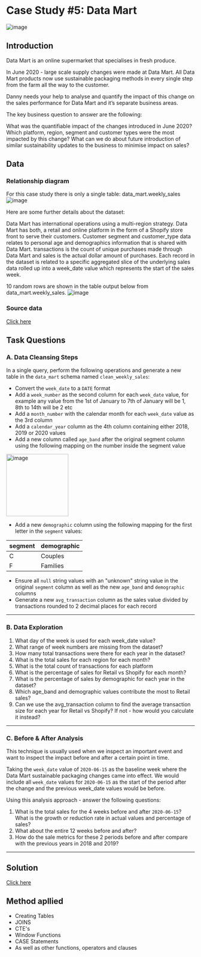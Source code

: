 # Case Study #5: Data Mart
![image](https://github.com/leevanhoc/SQL-CHALLENGE-8-WEEK/assets/173981700/45cc2523-8e36-4e89-9566-816f99a042b4)





## Introduction
Data Mart is an online supermarket that specialises in fresh produce.

In June 2020 - large scale supply changes were made at Data Mart. All Data Mart products now use sustainable packaging methods in every single step from the farm all the way to the customer.

Danny needs your help to analyse and quantify the impact of this change on the sales performance for Data Mart and it’s separate business areas.

The key business question to answer are the following:

What was the quantifiable impact of the changes introduced in June 2020?
Which platform, region, segment and customer types were the most impacted by this change?
What can we do about future introduction of similar sustainability updates to the business to minimise impact on sales?

## Data
### Relationship diagram
For this case study there is only a single table: data_mart.weekly_sales
![image](https://github.com/leevanhoc/SQL-CHALLENGE-8-WEEK/assets/173981700/f33fb483-ccfc-4ea6-b285-c878190806af)




Here are some further details about the dataset:

Data Mart has international operations using a multi-region strategy.
Data Mart has both, a retail and online platform in the form of a Shopify store front to serve their customers.
Customer segment and customer_type data relates to personal age and demographics information that is shared with Data Mart.
transactions is the count of unique purchases made through Data Mart and sales is the actual dollar amount of purchases.
Each record in the dataset is related to a specific aggregated slice of the underlying sales data rolled up into a week_date value which represents the start of the sales week.

10 random rows are shown in the table output below from data_mart.weekly_sales.
![image](https://github.com/leevanhoc/SQL-CHALLENGE-8-WEEK/assets/173981700/584e8f83-e8d8-492f-9ec5-4dc63b3cb22b)



### Source data
[Click here](https://8weeksqlchallenge.com/case-study-5/)

##  Task Questions
### A. Data Cleansing Steps
In a single query, perform the following operations and generate a new table in the `data_mart` schema named `clean_weekly_sales`:
- Convert the `week_date` to a `DATE` format
- Add a `week_number` as the second column for each `week_date` value, for example any value from the 1st of January to 7th of January will be 1, 8th to 14th will be 2 etc
- Add a `month_number` with the calendar month for each `week_date` value as the 3rd column
- Add a `calendar_year` column as the 4th column containing either 2018, 2019 or 2020 values
- Add a new column called `age_band` after the original segment column using the following mapping on the number inside the segment value
  
<img width="166" alt="image" src="https://user-images.githubusercontent.com/81607668/131438667-3b7f3da5-cabc-436d-a352-2022841fc6a2.png">
  
- Add a new `demographic` column using the following mapping for the first letter in the `segment` values:  

| segment | demographic | 
| ------- | ----------- |
| C | Couples |
| F | Families |

- Ensure all `null` string values with an "unknown" string value in the original `segment` column as well as the new `age_band` and `demographic` columns
- Generate a new `avg_transaction` column as the sales value divided by transactions rounded to 2 decimal places for each record

***
### B. Data Exploration 
1. What day of the week is used for each week_date value?
2. What range of week numbers are missing from the dataset?
3. How many total transactions were there for each year in the dataset?
4. What is the total sales for each region for each month?
5. What is the total count of transactions for each platform
6. What is the percentage of sales for Retail vs Shopify for each month?
7. What is the percentage of sales by demographic for each year in the dataset?
8. Which age_band and demographic values contribute the most to Retail sales?
9. Can we use the avg_transaction column to find the average transaction size for each year for Retail vs Shopify? If not - how would you calculate it instead?

***

### C. Before & After Analysis 
This technique is usually used when we inspect an important event and want to inspect the impact before and after a certain point in time.

Taking the `week_date` value of `2020-06-15` as the baseline week where the Data Mart sustainable packaging changes came into effect. We would include all `week_date` values for `2020-06-15` as the start of the period after the change and the previous week_date values would be before.

Using this analysis approach - answer the following questions:
1. What is the total sales for the 4 weeks before and after `2020-06-15`? What is the growth or reduction rate in actual values and percentage of sales?
2. What about the entire 12 weeks before and after?
3. How do the sale metrics for these 2 periods before and after compare with the previous years in 2018 and 2019?

***
## Solution
[Click here](https://github.com/leevanhoc/SQL-CHALLENGE-8-WEEK/blob/main/Case%20Study%20%235%20-%20Data%20Mart/Solution.md)
## Method apllied
- Creating Tables
- JOINS
- CTE's
- Window Functions
- CASE Statements
- As well as other functions, operators and clauses

